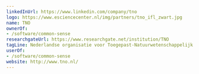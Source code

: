 ```yaml
---
linkedInUrl: https://www.linkedin.com/company/tno
logo: https://www.esciencecenter.nl/img/partners/tno_ifl_zwart.jpg
name: TNO
ownerOf:
- /software/common-sense
researchgateUrl: https://www.researchgate.net/institution/TNO
tagLine: Nederlandse organisatie voor Toegepast-Natuurwetenschappelijk Onderzoek
userOf:
- /software/common-sense
website: http://www.tno.nl/
---
```


